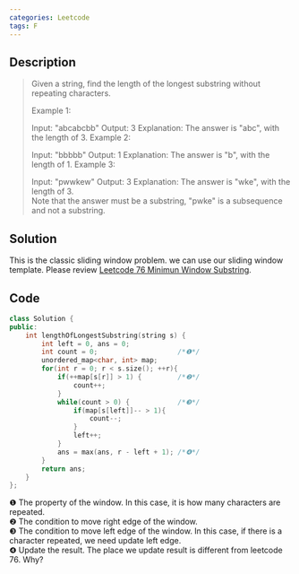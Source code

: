 ```yaml
---
categories: Leetcode
tags: F
---
```


## Description

> Given a string, find the length of the longest substring without
> repeating characters.
> 
> Example 1:
> 
> Input: "abcabcbb" Output: 3  Explanation: The answer is "abc", with
> the length of 3.  Example 2:
> 
> Input: "bbbbb" Output: 1 Explanation: The answer is "b", with the
> length of 1. Example 3:
> 
> Input: "pwwkew" Output: 3 Explanation: The answer is "wke", with the
> length of 3.   
> Note that the answer must be a substring, "pwke" is a subsequence and not a substring.

## Solution
This is the classic sliding window problem. we can use our sliding window template. Please review [Leetcode 76 Minimun Window Substring](https://strstr.io/Leetcode76-Minimum-Window-Substring/).

## Code
```cpp
class Solution {
public:
    int lengthOfLongestSubstring(string s) {
        int left = 0, ans = 0;
        int count = 0;                    /*❶*/
        unordered_map<char, int> map;
        for(int r = 0; r < s.size(); ++r){
            if(++map[s[r]] > 1) {         /*❷*/
                count++;
            }
            while(count > 0) {            /*❸*/
                if(map[s[left]]-- > 1){
                    count--;
                }
                left++;
            }
            ans = max(ans, r - left + 1); /*❹*/
        }
        return ans;
    }
};
```
❶ The property of the window. In this case, it is how many characters are repeated.  
❷ The condition to move right edge of the window.   
❸ The condition to move left edge of the window. In this case, if there is a character repeated, we need update left edge.  
❹ Update the result. The place we update result is different from leetcode 76. Why?  
